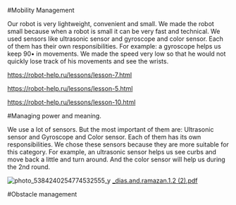 #Mobility Management  


Our robot is very lightweight, convenient and small. We made the robot small because when a robot is small it can be very fast and technical. We used sensors like ultrasonic sensor and gyroscope and color sensor. Each of them has their own responsibilities. For example: a gyroscope helps us keep 90• in movements. We made the speed very low so that he would not quickly lose track of his movements and see the wrists.

https://robot-help.ru/lessons/lesson-7.html

https://robot-help.ru/lessons/lesson-5.html

https://robot-help.ru/lessons/lesson-10.html

#Managing power and meaning.

We use a lot of sensors. But the most important of them are: Ultrasonic sensor and Gyroscope and Color sensor. Each of them has its own responsibilities. We chose these sensors because they are more suitable for this category. For example, an ultrasonic sensor helps us see curbs and move back a little and turn around. And the color sensor will help us during the 2nd round.



![photo_5384240254774532555_y](https://github.com/DiasAmangeldy/Twix/assets/171032458/72308b5f-ee19-4d92-86ef-57ea4d3d3d89)
[_dias.and.ramazan.1.2 (2).pdf](https://github.com/DiasAmangeldy/Twix/files/15482832/_dias.and.ramazan.1.2.2.pdf)






#Obstacle management


